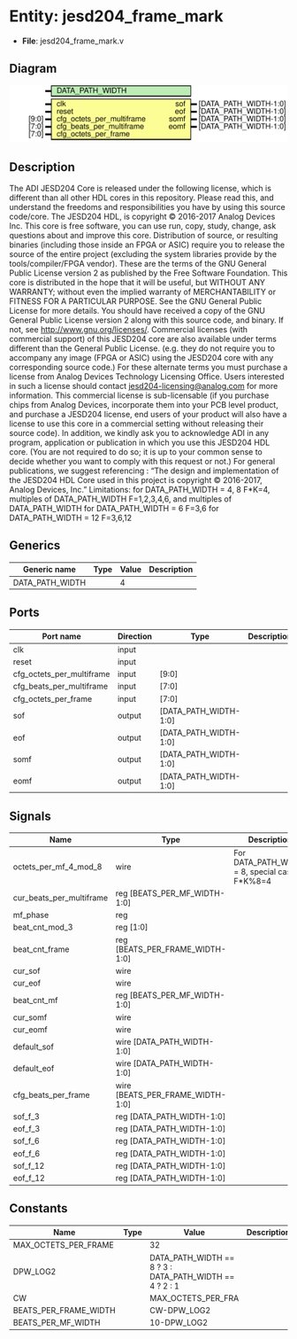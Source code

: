 # Entity: jesd204_frame_mark

- **File**: jesd204_frame_mark.v
## Diagram

![Diagram](jesd204_frame_mark.svg "Diagram")
## Description

The ADI JESD204 Core is released under the following license, which is
 different than all other HDL cores in this repository.
 Please read this, and understand the freedoms and responsibilities you have
 by using this source code/core.
 The JESD204 HDL, is copyright © 2016-2017 Analog Devices Inc.
 This core is free software, you can use run, copy, study, change, ask
 questions about and improve this core. Distribution of source, or resulting
 binaries (including those inside an FPGA or ASIC) require you to release the
 source of the entire project (excluding the system libraries provide by the
 tools/compiler/FPGA vendor). These are the terms of the GNU General Public
 License version 2 as published by the Free Software Foundation.
 This core  is distributed in the hope that it will be useful, but WITHOUT ANY
 WARRANTY; without even the implied warranty of MERCHANTABILITY or FITNESS FOR
 A PARTICULAR PURPOSE. See the GNU General Public License for more details.
 You should have received a copy of the GNU General Public License version 2
 along with this source code, and binary.  If not, see
 <http://www.gnu.org/licenses/>.
 Commercial licenses (with commercial support) of this JESD204 core are also
 available under terms different than the General Public License. (e.g. they
 do not require you to accompany any image (FPGA or ASIC) using the JESD204
 core with any corresponding source code.) For these alternate terms you must
 purchase a license from Analog Devices Technology Licensing Office. Users
 interested in such a license should contact jesd204-licensing@analog.com for
 more information. This commercial license is sub-licensable (if you purchase
 chips from Analog Devices, incorporate them into your PCB level product, and
 purchase a JESD204 license, end users of your product will also have a
 license to use this core in a commercial setting without releasing their
 source code).
 In addition, we kindly ask you to acknowledge ADI in any program, application
 or publication in which you use this JESD204 HDL core. (You are not required
 to do so; it is up to your common sense to decide whether you want to comply
 with this request or not.) For general publications, we suggest referencing :
 “The design and implementation of the JESD204 HDL Core used in this project
 is copyright © 2016-2017, Analog Devices, Inc.”
 Limitations:
  for DATA_PATH_WIDTH = 4, 8
    F*K=4, multiples of DATA_PATH_WIDTH
    F=1,2,3,4,6, and multiples of DATA_PATH_WIDTH
  for DATA_PATH_WIDTH = 6
    F=3,6
  for DATA_PATH_WIDTH = 12
    F=3,6,12
 
## Generics

| Generic name    | Type | Value | Description |
| --------------- | ---- | ----- | ----------- |
| DATA_PATH_WIDTH |      | 4     |             |
## Ports

| Port name                 | Direction | Type                  | Description |
| ------------------------- | --------- | --------------------- | ----------- |
| clk                       | input     |                       |             |
| reset                     | input     |                       |             |
| cfg_octets_per_multiframe | input     | [9:0]                 |             |
| cfg_beats_per_multiframe  | input     | [7:0]                 |             |
| cfg_octets_per_frame      | input     | [7:0]                 |             |
| sof                       | output    | [DATA_PATH_WIDTH-1:0] |             |
| eof                       | output    | [DATA_PATH_WIDTH-1:0] |             |
| somf                      | output    | [DATA_PATH_WIDTH-1:0] |             |
| eomf                      | output    | [DATA_PATH_WIDTH-1:0] |             |
## Signals

| Name                     | Type                             | Description                                       |
| ------------------------ | -------------------------------- | ------------------------------------------------- |
| octets_per_mf_4_mod_8    | wire                             | For DATA_PATH_WIDTH = 8, special case if F*K%8=4  |
| cur_beats_per_multiframe | reg [BEATS_PER_MF_WIDTH-1:0]     |                                                   |
| mf_phase                 | reg                              |                                                   |
| beat_cnt_mod_3           | reg [1:0]                        |                                                   |
| beat_cnt_frame           | reg [BEATS_PER_FRAME_WIDTH-1:0]  |                                                   |
| cur_sof                  | wire                             |                                                   |
| cur_eof                  | wire                             |                                                   |
| beat_cnt_mf              | reg [BEATS_PER_MF_WIDTH-1:0]     |                                                   |
| cur_somf                 | wire                             |                                                   |
| cur_eomf                 | wire                             |                                                   |
| default_sof              | wire [DATA_PATH_WIDTH-1:0]       |                                                   |
| default_eof              | wire [DATA_PATH_WIDTH-1:0]       |                                                   |
| cfg_beats_per_frame      | wire [BEATS_PER_FRAME_WIDTH-1:0] |                                                   |
| sof_f_3                  | reg [DATA_PATH_WIDTH-1:0]        |                                                   |
| eof_f_3                  | reg [DATA_PATH_WIDTH-1:0]        |                                                   |
| sof_f_6                  | reg [DATA_PATH_WIDTH-1:0]        |                                                   |
| eof_f_6                  | reg [DATA_PATH_WIDTH-1:0]        |                                                   |
| sof_f_12                 | reg [DATA_PATH_WIDTH-1:0]        |                                                   |
| eof_f_12                 | reg [DATA_PATH_WIDTH-1:0]        |                                                   |
## Constants

| Name                  | Type | Value                                                   | Description |
| --------------------- | ---- | ------------------------------------------------------- | ----------- |
| MAX_OCTETS_PER_FRAME  |      | 32                                                      |             |
| DPW_LOG2              |      | DATA_PATH_WIDTH == 8 ? 3 : DATA_PATH_WIDTH == 4 ? 2 : 1 |             |
| CW                    |      | MAX_OCTETS_PER_FRA                                      |             |
| BEATS_PER_FRAME_WIDTH |      | CW-DPW_LOG2                                             |             |
| BEATS_PER_MF_WIDTH    |      | 10-DPW_LOG2                                             |             |

